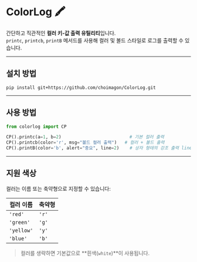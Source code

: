 # ColorLog 🖍️

간단하고 직관적인 **컬러 키-값 출력 유틸리티**입니다.  
`printc`, `printcb`, `printB` 메서드를 사용해 컬러 및 볼드 스타일로 로그를 출력할 수 있습니다.

---

## 설치 방법

```
pip install git+https://github.com/choimagon/ColorLog.git
```

--- 
## 사용 방법

```python
from colorlog import CP

CP().printc(a=1, b=2)                          # 기본 컬러 출력
CP().printcb(color='r', msg="볼드 컬러 출력")   # 컬러 + 볼드 출력
CP().printB(color='b', alert="중요", line=2)    # 상자 형태의 강조 출력 line안해도 됌
```

---

## 지원 색상

컬러는 이름 또는 축약형으로 지정할 수 있습니다:

| 컬러 이름 | 축약형 |
|-----------|--------|
| `'red'`   | `'r'`  |
| `'green'` | `'g'`  |
| `'yellow'`| `'y'`  |
| `'blue'`  | `'b'`  |

> 컬러를 생략하면 기본값으로 **흰색(`white`)**이 사용됩니다.
